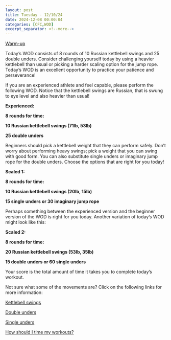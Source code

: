 ```yaml
---
layout: post
title: Tuesday - 12/10/24
date: 2024-12-08 00:00:04
categories: [CFC,WOD]
excerpt_separator: <!--more-->
---
```

[Warm-up](https://communityfitnessclub.wixsite.com/website/post/basic-full-body-warm-up)

Today’s WOD consists of 8 rounds of 10 Russian kettlebell swings and 25 double unders. Consider challenging yourself today by using a heavier kettlebell than usual or picking a harder scaling option for the jump rope. Today’s WOD is an excellent opportunity to practice your patience and perseverance! 

If you are an experienced athlete and feel capable, please perform the following WOD. Notice that the kettlebell swings are Russian, that is swung to eye level and also heavier than usual!

**Experienced:**

**8 rounds for time:**

**10 Russian kettlebell swings (71lb, 53lb)**

**25 double unders**

Beginners should pick a kettlebell weight that they can perform safely. Don’t worry about performing heavy swings; pick a weight that you can swing with good form. You can also substitute single unders or imaginary jump rope for the double unders. Choose the options that are right for you today!

**Scaled 1:**

**8 rounds for time:**

**10 Russian kettlebell swings (20lb, 15lb)**

**15 single unders or 30 imaginary jump rope**

Perhaps something between the experienced version and the beginner version of the WOD is right for you today. Another variation of today’s WOD might look like this:

**Scaled 2:**

**8 rounds for time:**

**20 Russian kettlebell swings (53lb, 35lb)**

**15 double unders or 60 single unders**

Your score is the total amount of time it takes you to complete today’s workout. 

Not sure what some of the movements are? Click on the following links for more information:

[Kettlebell swings](https://communityfitnessclub.wixsite.com/website/post/kettlebell-swings)  

[Double unders](https://communityfitnessclub.wixsite.com/website/post/double-unders)

[Single unders](https://www.youtube.com/watch?v=hCuXYrTOMxI)

[How should I time my workouts?](https://communityfitnessclub.wixsite.com/website/post/how-should-i-time-my-workouts)
